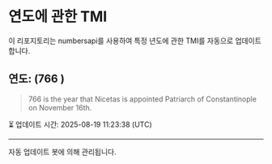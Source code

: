 
# 연도에 관한 TMI

이 리포지토리는 numbersapi를 사용하여 특정 년도에 관한 TMI를 자동으로 업데이트합니다.

## 연도: (766 )
> 766 is the year that Nicetas is appointed Patriarch of Constantinople on November 16th.

⏳ 업데이트 시간: 2025-08-19 11:23:38 (UTC)

---
자동 업데이트 봇에 의해 관리됩니다.
